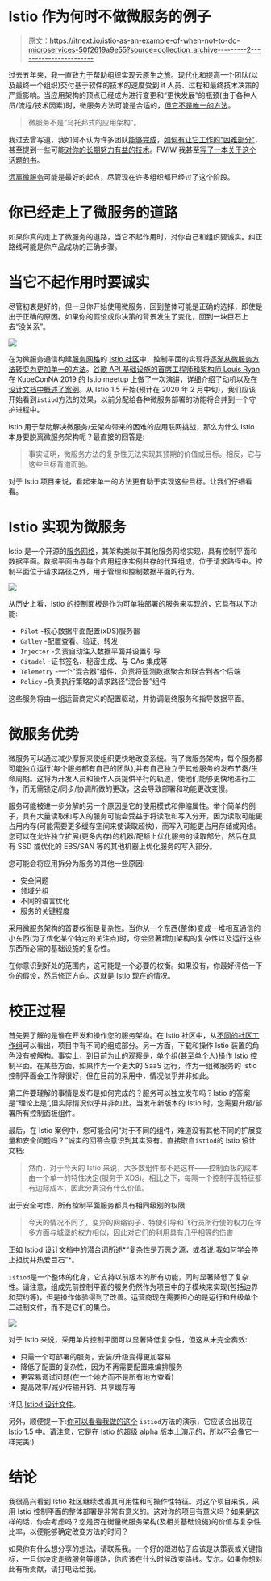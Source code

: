 # Istio 作为何时不做微服务的例子

> 原文：<https://itnext.io/istio-as-an-example-of-when-not-to-do-microservices-50f2619a9e55?source=collection_archive---------2----------------------->

过去五年来，我一直致力于帮助组织实现云原生之旅。现代化和提高一个团队(以及最终一个组织)交付基于软件的技术的速度受到 it 人员、过程和最终技术决策的严重影响。当应用架构的顶点已经成为进行变更和“更快发展”的瓶颈(由于各种人员/流程/技术因素)时，微服务方法可能是合适的，[但它不是唯一的方法](https://blog.christianposta.com/microservices/when-not-to-do-microservices/)。

> 微服务不是“乌托邦式的应用架构”。

我过去曾写道，我如何不认为许多团队[能够完成](https://blog.christianposta.com/microservices/youre-not-going-to-do-microservices/)，[如何有让它工作的“困难部分”](https://blog.christianposta.com/microservices/the-hardest-part-about-microservices-data/)，甚至提到一些可能[对你的长期努力有益的技术](https://blog.christianposta.com/microservices/the-hardest-part-of-microservices-calling-your-services/)。FWIW 我甚至[写了一本关于这个话题的书](https://www.oreilly.com/library/view/microservices-for-java/9781492042228/)。

[远离微服务](https://blog.christianposta.com/microservices/when-not-to-do-microservices/)可能是最好的起点，尽管现在许多组织都已经过了这个阶段。

# 你已经走上了微服务的道路

如果你真的走上了微服务的道路，当它不起作用时，对你自己和组织要诚实。纠正路线可能是你产品成功的正确步骤。

# 当它不起作用时要诚实

尽管初衷是好的，但一旦你开始使用微服务，回到整体可能是正确的选择，即使是出于正确的原因。如果你的假设或你决策的背景发生了变化，回到一块巨石上去“没关系”。

![](img/cc85dcd88be14daedd7e08e4ce613e5e.png)

在为微服务通信构建[服务网格](https://istio.io/docs/concepts/what-is-istio/#what-is-a-service-mesh)的 [Istio 社区](https://istio.io/)中，控制平面的实现将[逐渐从微服务方法转变为更加单一的方法](https://docs.google.com/document/d/1v8BxI07u-mby5f5rCruwF7odSXgb9G8-C9W5hQtSIAg/edit#)。[谷歌 API 基础设施的首席工程师和架构师 Louis Ryan](https://twitter.com/louiscryan?lang=en) 在 KubeConNA 2019 的 Istio meetup 上做了一次演讲，详细介绍了动机以及[在设计文档中概述了案例](https://docs.google.com/document/d/1v8BxI07u-mby5f5rCruwF7odSXgb9G8-C9W5hQtSIAg/edit#)。从 Istio 1.5 开始(预计在 2020 年 2 月中旬)，我们应该开始看到`istiod`方法的效果，以前分配给各种微服务部署的功能将合并到一个守护进程中。

Istio 用于帮助解决微服务/云架构带来的困难的应用联网挑战，那么为什么 Istio 本身要脱离微服务架构呢？最直接的回答是:

> 事实证明，微服务方法的复杂性无法实现其预期的价值或目标。相反，它与这些目标背道而驰。

对于 Istio 项目来说，看起来单一的方法更有助于实现这些目标。让我们仔细看看。

# Istio 实现为微服务

Istio 是一个开源的[服务网格](https://istio.io/docs/concepts/what-is-istio/#what-is-a-service-mesh)，其架构类似于其他服务网格实现，具有控制平面和数据平面。数据平面由与每个应用程序实例共存的代理组成，位于请求路径中。控制平面位于请求路径之外，用于管理和控制数据平面的行为。

![](img/f505952c876ad6227fd31f5943ad2c43.png)

从历史上看，Istio 的控制面板是作为可单独部署的服务来实现的，它具有以下功能:

*   `Pilot` -核心数据平面配置(xDS)服务器
*   `Galley` -配置查看、验证、转发
*   `Injector` -负责自动注入数据平面并设置引导
*   `Citadel` -证书签名、秘密生成、与 CAs 集成等
*   `Telemetry` -一个“混合器”组件，负责将遥测数据聚合和联合到各个后端
*   `Policy` -负责执行策略的请求路径“混合器”组件

这些服务将由一组运营商定义的配置驱动，并协调最终服务和指导数据平面。

# 微服务优势

微服务可以通过减少摩擦来使组织更快地改变系统。有了微服务架构，每个服务都可能独立运行(每个服务都有自己的团队),并有自己独立于其他服务的发布节奏/生命周期。这将为开发人员和操作人员提供平行的轨道，使他们能够更快地进行工作，而无需锁定/同步/协调所做的更改，这会导致部署和功能更改变慢。

服务可能被进一步分解的另一个原因是它的使用模式和伸缩属性。举个简单的例子，具有大量读取和写入的服务可能会受益于将读取和写入分开，因为读取可能更占用内存(可能需要更多缓存空间来使读取超快)，而写入可能更占用存储或网络。您可以在允许独立扩展(更多内存)的机器/配额上优化服务的读取部分，然后在具有 SSD 或优化的 EBS/SAN 等的其他机器上优化服务的写入部分。

您可能会将应用拆分为服务的其他一些原因:

*   安全问题
*   领域分组
*   不同的语言优化
*   服务的关键程度

采用微服务架构的首要权衡是复杂性。当你从一个东西(整体)变成一堆相互通信的小东西(为了优化某个特定的关注点)时，你会显著增加架构的复杂性以及运行这些东西所必需的基础设施的复杂性。

在你意识到好处的范围内，这可能是一个必要的权衡。如果没有，你最好评估一下你的假设，然后修正方向。这就是 Istio 现在的情况。

# 校正过程

首先要了解的是谁在开发和操作您的服务架构。在 Istio 社区中，从[不同的社区工作组](https://github.com/istio/community/blob/master/WORKING-GROUPS.md)可以看出，项目中有不同的组成部分。另一方面，下载和操作 Istio 装置的角色没有被解构。事实上，到目前为止的观察是，单个组(甚至单个人)操作 Istio 控制平面。在某些方面，如果作为一个更大的 SaaS 运行，作为一组微服务的 Istio 控制平面会工作得很好，但在目前的采用中，情况似乎并非如此。

第二件要理解的事情是发布是如何完成的？服务可以独立发布吗？Istio 的答案是“理论上是”,但实际情况似乎并非如此。当发布新版本的 Istio 时，您需要升级/部署所有控制面板组件。

最后，在 Istio 案例中，您可能会问“对于不同的组件，难道没有其他不同的扩展变量和安全问题吗？”诚实的回答会意识到其实没有。直接取自`istiod`的 Istio 设计文档:

> 然而，对于今天的 Istio 来说，大多数组件都不是这样——控制面板的成本由一个单一的特性决定(服务于 XDS)。相比之下，每隔一个控制平面特征都有边际成本，因此分离没有什么价值。

出于安全考虑，所有控制平面服务都具有相同级别的权限:

> 今天的情况不同了，变异的网络钩子、特使引导和飞行员所行使的权力在许多方面与城堡的权力相似，因此对它们的利用具有几乎相等的伤害

正如 Istiod 设计文档中的潜台词所述*“复杂性是万恶之源，或者说:我如何学会停止担忧并热爱巨石”*。

`istiod`是一个整体的化身，它支持以前版本的所有功能，同时显著降低了复杂性。请注意，组成先前控制平面的服务仍然作为项目中的子模块来实现(包括边界和契约等)，但是操作体验得到了改善。运营商现在需要担心的是运行和升级单个二进制文件，而不是它们的集合。

![](img/ffe18d7048d5bb21658459a50e1e6e1a.png)

对于 Istio 来说，采用单片控制平面可以显著降低复杂性，但这从未完全奏效:

*   只需一个可部署的服务，安装/升级变得更加容易
*   降低了配置的复杂性，因为不再需要配置来编排服务
*   更容易调试问题(在一个地方而不是所有地方查看)
*   提高效率/减少传输开销、共享缓存等

详见 [Istiod 设计文件](https://docs.google.com/document/d/1v8BxI07u-mby5f5rCruwF7odSXgb9G8-C9W5hQtSIAg/edit#)。

另外，顺便提一下:[你可以看看我做的这个](https://www.youtube.com/watch?v=QD115XiBXwY) `istiod`方法的演示，它应该会出现在 Istio 1.5 中。请注意，它是在 Istio 的超级 alpha 版本上演示的，所以不会像它一样完美:)

# 结论

我很高兴看到 Istio 社区继续改善其可用性和可操作性特征。对这个项目来说，采用 Istio 控制平面的整体部署是非常有意义的。这对你的项目有意义吗？如果是这样的话，你会考虑吗？您是否在衡量微服务架构(及相关基础设施)的价值与复杂性比率，以便能够确定改变方法的时间？

如果你有什么想分享的想法，请联系我。一个好的跟进帖子应该是决策表或关键指标，一旦你决定走微服务等道路，你应该在什么时候改变路线。艾尔。如果你想对此有所贡献，请打电话给我。